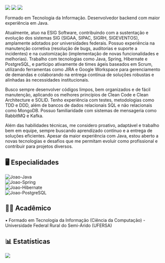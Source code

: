 <a href = "mailto:joaogdantasdev@hotmail.com"><img src="https://img.shields.io/badge/Microsoft_Outlook-0078D4?style=for-the-badge&logo=microsoft-outlook&logoColor=white" target="_blank"></a>
  <a href="https://wa.me/5584981345151" target="_blank"><img src="https://img.shields.io/badge/WhatsApp-25D366?style=for-the-badge&logo=whatsapp&logoColor=white" target="_blank"></a>
  <a href="https://www.linkedin.com/in/joaogdantas" target="_blank"><img src="https://img.shields.io/badge/LinkedIn-0077B5?style=for-the-badge&logo=linkedin&logoColor=white" target="_blank"></a>
  
Formado em Tecnologia da Informação. Desenvolvedor backend com maior experiência em Java.

Atualmente, atuo na ESIG Software, contribuindo com a sustentação e evolução dos sistemas SIG (SIGAA, SIPAC, SIGRH, SIGEVENTOS), amplamente adotados por universidades federais. Possuo experiência na manutenção corretiva (resolução de bugs, auditorias e suporte a incidentes) e na customização (implementação de novas funcionalidades e melhorias). Trabalho com tecnologias como Java, Spring, Hibernate e PostgreSQL, e participo ativamente de times ágeis baseados em Scrum,  utilizando ferramentas como JIRA e Google Workspace para gerenciamento de demandas e colaborando na entrega contínua de soluções robustas e alinhadas às necessidades institucionais.

Busco sempre desenvolver códigos limpos, bem organizados e de fácil manutenção, aplicando os melhores princípios de Clean Code e Clean Architecture e SOLID. Tenho experiência com testes, metodologias como TDD e DDD, além de bancos de dados relacionais SQL e não relacionais como MongoDB. Possuo familiaridade com sistemas de mensageria como RabbitMQ e Kafka.

Além das habilidades técnicas, me considero proativo, adaptável e trabalho bem em equipe, sempre buscando aprendizado contínuo e a entrega de soluções eficientes. Apesar da maior experiência com Java, estou aberto a novas tecnologias e desafios que me permitam evoluir como profissional e contribuir para projetos diversos.

:desktop_computer: Especialidades <br />
------------------
<img align="center" alt="Joao-Java" src="https://img.shields.io/badge/Java-ED8B00?style=for-the-badge&logo=openjdk&logoColor=white"> <br />
<img align="center" alt="Joao-Spring" src="https://img.shields.io/badge/Spring-6DB33F?style=for-the-badge&logo=spring&logoColor=white"><br />
<img align="center" alt="Joao-Hibernate" src="https://img.shields.io/badge/Hibernate-59666C?style=for-the-badge&logo=Hibernate&logoColor=white"><br />
<img align="center" alt="Joao-PostgreSQL" src="https://img.shields.io/badge/postgresql-0064a5?style=for-the-badge&logo=postgresql&logoColor=white"><br />

:man_student: Acadêmico <br />
------------------
:black_small_square: Formado em Tecnologia da Informação (Ciência da Computação) - Universidade Federal Rural do Semi-Árido (UFERSA) <br />

:bar_chart: Estatísticas <br />
------------------
<img align="center" src="https://github-readme-stats.vercel.app/api/top-langs/?username=joaogdantas&theme=dracula"/>
